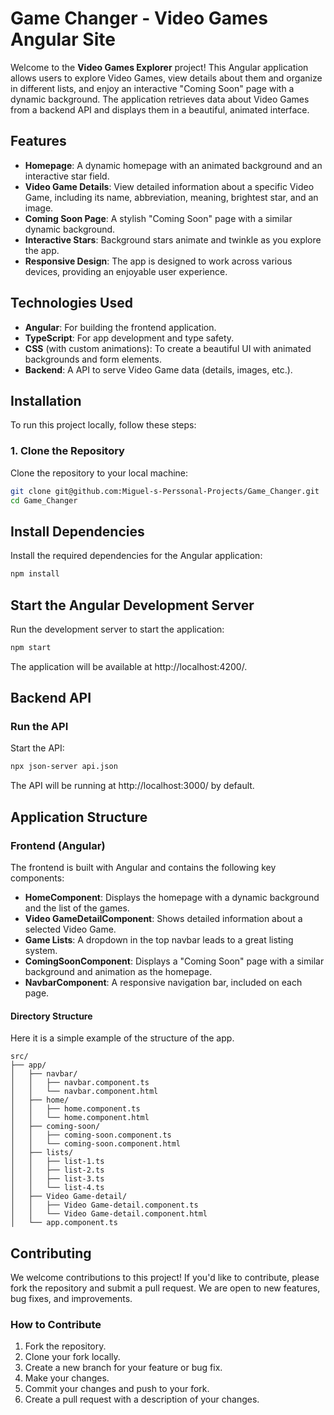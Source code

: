 # Game Changer - Video Games Angular Site

Welcome to the **Video Games Explorer** project! This Angular application allows users to explore Video Games, view details about them and organize in different lists, and enjoy an interactive "Coming Soon" page with a dynamic background. The application retrieves data about Video Games from a backend API and displays them in a beautiful, animated interface.

## Features

- **Homepage**: A dynamic homepage with an animated background and an interactive star field.
- **Video Game Details**: View detailed information about a specific Video Game, including its name, abbreviation, meaning, brightest star, and an image.
- **Coming Soon Page**: A stylish "Coming Soon" page with a similar dynamic background.
- **Interactive Stars**: Background stars animate and twinkle as you explore the app.
- **Responsive Design**: The app is designed to work across various devices, providing an enjoyable user experience.
  
## Technologies Used

- **Angular**: For building the frontend application.
- **TypeScript**: For app development and type safety.
- **CSS** (with custom animations): To create a beautiful UI with animated backgrounds and form elements.
- **Backend**: A API to serve Video Game data (details, images, etc.).

## Installation

To run this project locally, follow these steps:

### 1. Clone the Repository

Clone the repository to your local machine:

```bash
git clone git@github.com:Miguel-s-Perssonal-Projects/Game_Changer.git
cd Game_Changer
```

## Install Dependencies
Install the required dependencies for the Angular application:

```bash
npm install
```

## Start the Angular Development Server

Run the development server to start the application:

```bash
npm start
```

The application will be available at http://localhost:4200/.

## Backend API

### Run the API

Start the API:

```bash
npx json-server api.json
```

The API will be running at http://localhost:3000/ by default.

## Application Structure

### Frontend (Angular)

The frontend is built with Angular and contains the following key components:

- **HomeComponent**: Displays the homepage with a dynamic background and the list of the games.
- **Video GameDetailComponent**: Shows detailed information about a selected Video Game.
- **Game Lists**: A dropdown in the top navbar leads to a great listing system.
- **ComingSoonComponent**: Displays a "Coming Soon" page with a similar background and animation as the homepage.
- **NavbarComponent**: A responsive navigation bar, included on each page.

#### Directory Structure

Here it is a simple example of the structure of the app.

```
src/
├── app/
│   ├── navbar/
│   │   ├── navbar.component.ts
│   │   └── navbar.component.html
│   ├── home/
│   │   ├── home.component.ts
│   │   └── home.component.html
│   ├── coming-soon/
│   │   ├── coming-soon.component.ts
│   │   └── coming-soon.component.html
│   ├── lists/
│   │   ├── list-1.ts
│   │   ├── list-2.ts
│   │   ├── list-3.ts
│   │   └── list-4.ts
│   ├── Video Game-detail/
│   │   ├── Video Game-detail.component.ts
│   │   └── Video Game-detail.component.html
│   └── app.component.ts
```
## Contributing

We welcome contributions to this project! If you'd like to contribute, please fork the repository and submit a pull request. We are open to new features, bug fixes, and improvements.

### How to Contribute

1. Fork the repository.
2. Clone your fork locally.
3. Create a new branch for your feature or bug fix.
4. Make your changes.
5. Commit your changes and push to your fork.
6. Create a pull request with a description of your changes.





